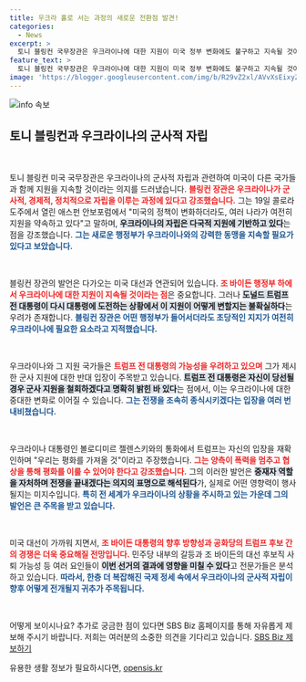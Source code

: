 ```yaml
---
title: 우크라 홀로 서는 과정의 새로운 전환점 발견!
categories:
  - News
excerpt: >
  토니 블링컨 국무장관은 우크라이나에 대한 지원이 미국 정부 변화에도 불구하고 지속될 것이라며, 자립의 길에 있다고 강조했습니다. 오는 대선에서 트럼프 전 대통령의 우크라이나 정책이 논란이 되고 있음을 주목해야 할 시점입니다!
feature_text: >
  토니 블링컨 국무장관은 우크라이나에 대한 지원이 미국 정부 변화에도 불구하고 지속될 것이라며, 자립의 길에 있다고 강조했습니다. 오는 대선에서 트럼프 전 대통령의 우크라이나 정책이 논란이 되고 있음을 주목해야 할 시점입니다!
image: 'https://blogger.googleusercontent.com/img/b/R29vZ2xl/AVvXsEixyZcFfHzMRdzZMjFBmAUKJYCLCGyLL1o632UiGVXcaFdKo_bkvkuCioo0uUKlGfBVcT3P84aROyZIXSBEx3Aw5nCQ3pTgDom1WDC4m8eifvWiAmWEEVb4x6G_l8C0QH225ldMjyaFvpxGEBGNO37VmDTDMHGhJPq73UglMfDca1-0aw/s1600/blogspot.png'
---
```


<p><img src="https://blogger.googleusercontent.com/img/b/R29vZ2xl/AVvXsEixyZcFfHzMRdzZMjFBmAUKJYCLCGyLL1o632UiGVXcaFdKo_bkvkuCioo0uUKlGfBVcT3P84aROyZIXSBEx3Aw5nCQ3pTgDom1WDC4m8eifvWiAmWEEVb4x6G_l8C0QH225ldMjyaFvpxGEBGNO37VmDTDMHGhJPq73UglMfDca1-0aw/s1600/blogspot.png" alt="info 속보" /></p>

<h2 data-ke-size="size26">토니 블링컨과 우크라이나의 군사적 자립</h2>

<p data-ke-size="size16">&nbsp;</p>

<p>토니 블링컨 미국 국무장관은 우크라이나의 군사적 자립과 관련하여 미국이 다른 국가들과 함께 지원을 지속할 것이라는 의지를 드러냈습니다. <b><span style="color: #ee2323;">블링컨 장관은 우크라이나가 군사적, 경제적, 정치적으로 자립을 이루는 과정에 있다고 강조했습니다.</span></b> 그는 19일 콜로라도주에서 열린 애스펀 안보포럼에서 "미국의 정책이 변화하더라도, 여러 나라가 여전히 지원을 약속하고 있다"고 말하며, <b><span style="background-color: #21538527;">우크라이나의 자립은 다국적 지원에 기반하고 있다</span></b>는 점을 강조했습니다. <b><span style="color: #1a5490;">그는 새로운 행정부가 우크라이나와의 강력한 동맹을 지속할 필요가 있다고 보았습니다.</span></b></p>

<p data-ke-size="size16">&nbsp;</p>

<p>블링컨 장관의 발언은 다가오는 미국 대선과 연관되어 있습니다. <b><span style="color: #ee2323;">조 바이든 행정부 하에서 우크라이나에 대한 지원이 지속될 것이라는 점</span></b>은 중요합니다. 그러나 <b><span style="background-color: #21538527;">도널드 트럼프 전 대통령이 다시 대통령에 도전하는 상황에서 이 지원이 어떻게 변할지는 불확실하다</span></b>는 우려가 존재합니다. <b><span style="color: #1a5490;">블링컨 장관은 어떤 행정부가 들어서더라도 초당적인 지지가 여전히 우크라이나에 필요한 요소라고 지적했습니다.</span></b></p>

<p data-ke-size="size16">&nbsp;</p>

<p>우크라이나와 그 지원 국가들은 <b><span style="color: #ee2323;">트럼프 전 대통령의 가능성을 우려하고 있으며</span></b> 그가 제시한 군사 지원에 대한 반대 입장이 주목받고 있습니다. <b><span style="background-color: #21538527;">트럼프 전 대통령은 자신이 당선될 경우 군사 지원을 철회하겠다고 명확히 밝힌 바 있다</span></b>는 점에서, 이는 우크라이나에 대한 중대한 변화로 이어질 수 있습니다. <b><span style="color: #1a5490;">그는 전쟁을 조속히 종식시키겠다는 입장을 여러 번 내비쳤습니다.</span></b></p>

<p data-ke-size="size16">&nbsp;</p>

<p>우크라이나 대통령인 볼로디미르 젤렌스키와의 통화에서 트럼프는 자신의 입장을 재확인하며 "우리는 평화를 가져올 것"이라고 주장했습니다. <b><span style="color: #ee2323;">그는 양측이 폭력을 멈추고 협상을 통해 평화를 이룰 수 있어야 한다고 강조했습니다.</span></b> 그의 이러한 발언은 <b><span style="background-color: #21538527;">중재자 역할을 자처하며 전쟁을 끝내겠다는 의지의 표명으로 해석된다</span></b>가, 실제로 어떤 영향력이 행사될지는 미지수입니다. <b><span style="color: #1a5490;">특히 전 세계가 우크라이나의 상황을 주시하고 있는 가운데 그의 발언은 큰 주목을 받고 있습니다.</span></b></p>

<p data-ke-size="size16">&nbsp;</p>

<p>미국 대선이 가까워 지면서, <b><span style="color: #ee2323;">조 바이든 대통령의 향후 방향성과 공화당의 트럼프 후보 간의 경쟁은 더욱 중요해질 전망입니다.</span></b> 민주당 내부의 갈등과 조 바이든의 대선 후보직 사퇴 가능성 등 여러 요인들이 <b><span style="background-color: #21538527;">이번 선거의 결과에 영향을 미칠 수 있다</span></b>고 전문가들은 분석하고 있습니다. <b><span style="color: #1a5490;">따라서, 한층 더 복잡해진 국제 정세 속에서 우크라이나의 군사적 자립이 향후 어떻게 전개될지 귀추가 주목됩니다.</span></b></p>

<p data-ke-size="size16">&nbsp;</p>

<p>어떻게 보이시나요? 추가로 궁금한 점이 있다면 SBS Biz 홈페이지를 통해 자유롭게 제보해 주시기 바랍니다. 저희는 여러분의 소중한 의견을 기다리고 있습니다. <a href="https://url.kr/9pghjn">SBS Biz 제보하기</a></p>
유용한 생활 정보가 필요하시다면, <a href="https://opensis.kr" rel="dofollow">opensis.kr</a>


